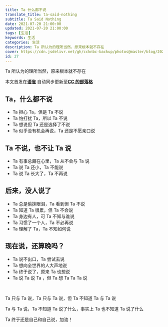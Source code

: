 ```yaml
---
title: Ta 什么都不说
translate_title: ta-said-nothing
subtitle: Ta Said Nothing
date: 2021-07-20 21:00:00
updated: 2021-07-20 21:00:00
tags: [生活]
keywords: 生活
categories: 生活
description: Ta 所认为的理所当然，原来根本就不存在
cover: https://cdn.jsdelivr.net/gh/ccknbc-backup/photos@master/blog/2021-07-20~20-55-14.webp
id: 27
---
```


Ta 所认为的理所当然，原来根本就不存在

_<!-- more -->_

本文首发在[**语雀**](https://www.yuque.com/ccknbc/blog/27)
自动同步更新至[**CC 的部落格**](https://blog.ccknbc.cc/posts/ta-said-nothing)
**​**

## Ta，什么都不说

- Ta 担心 Ta，但是 Ta 不说
- Ta 怕打扰 Ta，所以 Ta 不说
- Ta 想说但 Ta 还是选择了不说
- Ta 似乎没有机会再说，Ta 还是不愿亲口说

## Ta 不说，也不让 Ta 说

- Ta 有事总藏在心里，Ta 从不会与 Ta 说
- Ta 说 Ta 还小，Ta 不能说
- Ta 说 Ta 长大了，Ta 不再说

## 后来，没人说了

- Ta 总是偷抹眼泪，Ta 看到但 Ta 不说
- Ta 知道 Ta 很累，但 Ta 不会说
- Ta 身边有人，可 Ta 不知与谁说
- Ta 习惯了一个人，Ta 不必再说
- Ta 理解了 Ta，Ta 不知如何说

## 现在说，还算晚吗？

- Ta 说不出口，Ta 尝试去说
- Ta 想向全世界的人大声地说
- Ta 终于说了，原来 Ta 也想说
- Ta 说 Ta 说 Ta ，但 Ta 想 Ta Ta Ta 说

​

Ta 只与 Ta 说，Ta 只与 Ta 说，但 Ta 不知道 Ta 与 Ta 说
​

Ta 与 Ta 说，Ta 不知道 Ta 说了什么，事实上 Ta 也不知道 Ta 说了什么
​

Ta 终于还是自己和自己说，加油！
